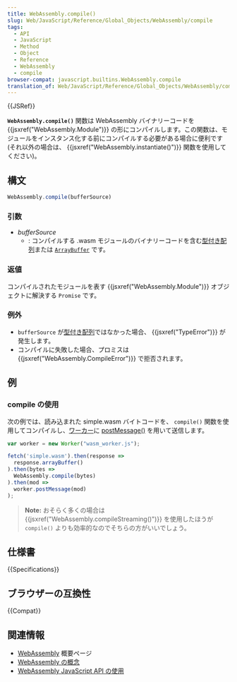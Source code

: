```yaml
---
title: WebAssembly.compile()
slug: Web/JavaScript/Reference/Global_Objects/WebAssembly/compile
tags:
  - API
  - JavaScript
  - Method
  - Object
  - Reference
  - WebAssembly
  - compile
browser-compat: javascript.builtins.WebAssembly.compile
translation_of: Web/JavaScript/Reference/Global_Objects/WebAssembly/compile
---
```

{{JSRef}}

**`WebAssembly.compile()`** 関数は WebAssembly バイナリーコードを {{jsxref("WebAssembly.Module")}} の形にコンパイルします。この関数は、モジュールをインスタンス化する前にコンパイルする必要がある場合に便利です (それ以外の場合は、 {{jsxref("WebAssembly.instantiate()")}} 関数を使用してください)。</p>

## 構文

```js
WebAssembly.compile(bufferSource)
```

### 引数

- _bufferSource_
  - : コンパイルする .wasm モジュールのバイナリーコードを含む[型付き配列](/ja/docs/Web/JavaScript/Typed_arrays)または [`ArrayBuffer`](/ja/docs/Web/JavaScript/Reference/Global_Objects/ArrayBuffer) です。

### 返値

コンパイルされたモジュールを表す {{jsxref("WebAssembly.Module")}} オブジェクトに解決する `Promise` です。

### 例外

- `bufferSource` が[型付き配列](/ja/docs/Web/JavaScript/Typed_arrays)ではなかった場合、 {{jsxref("TypeError")}} が発生します。
- コンパイルに失敗した場合、プロミスは {{jsxref("WebAssembly.CompileError")}} で拒否されます。

## 例

### compile の使用

次の例では、読み込まれた simple.wasm バイトコードを、 `compile()` 関数を使用してコンパイルし、[ワーカー](/ja/docs/Web/API/Web_Workers_API)に [postMessage()](/ja/docs/Web/API/Worker/postMessage) を用いて送信します。

```js
var worker = new Worker("wasm_worker.js");

fetch('simple.wasm').then(response =>
  response.arrayBuffer()
).then(bytes =>
  WebAssembly.compile(bytes)
).then(mod =>
  worker.postMessage(mod)
);
```

> **Note:** おそらく多くの場合は {{jsxref("WebAssembly.compileStreaming()")}} を使用したほうが `compile()` よりも効率的なのでそちらの方がいいでしょう。

## 仕様書

{{Specifications}}

## ブラウザーの互換性

{{Compat}}

## 関連情報

- [WebAssembly](/ja/docs/WebAssembly) 概要ページ
- [WebAssembly の概念](/ja/docs/WebAssembly/Concepts)
- [WebAssembly JavaScript API の使用](/ja/docs/WebAssembly/Using_the_JavaScript_API)
